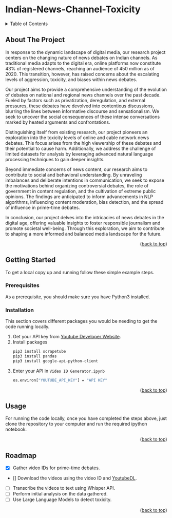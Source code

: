 <a name="readme-top"></a>

# Indian-News-Channel-Toxicity

<!-- TABLE OF CONTENTS -->
<details>
  <summary>Table of Contents</summary>
  <ol>
    <li>
      <a href="#about-the-project">About The Project</a>
    </li>
    <li>
      <a href="#getting-started">Getting Started</a>
      <ul>
        <li><a href="#prerequisites">Prerequisites</a></li>
        <li><a href="#installation">Installation</a></li>
      </ul>
    </li>
    <li><a href="#roadmap">Roadmap</a></li>
  </ol>
</details>



<!-- ABOUT THE PROJECT -->
## About The Project

In response to the dynamic landscape of digital media, our research project centers on the changing nature of news debates on Indian channels. As traditional media adapts to the digital era, online platforms now constitute 43% of registered channels, reaching an audience of 450 million as of 2020. This transition, however, has raised concerns about the escalating levels of aggression, toxicity, and biases within news debates.

Our project aims to provide a comprehensive understanding of the evolution of debates on national and regional news channels over the past decade. Fueled by factors such as privatization, deregulation, and external pressures, these debates have devolved into contentious discussions, blurring the lines between informative discourse and sensationalism. We seek to uncover the social consequences of these intense conversations marked by heated arguments and confrontations.

Distinguishing itself from existing research, our project pioneers an exploration into the toxicity levels of online and cable network news debates. This focus arises from the high viewership of these debates and their potential to cause harm. Additionally, we address the challenge of limited datasets for analysis by leveraging advanced natural language processing techniques to gain deeper insights.

Beyond immediate concerns of news content, our research aims to contribute to social and behavioral understanding. By unraveling imbalances and deliberate intentions in communication, we seek to expose the motivations behind organizing controversial debates, the role of government in content regulation, and the cultivation of extreme public opinions. The findings are anticipated to inform advancements in NLP algorithms, influencing content moderation, bias detection, and the spread of influence in prime-time debates.

In conclusion, our project delves into the intricacies of news debates in the digital age, offering valuable insights to foster responsible journalism and promote societal well-being. Through this exploration, we aim to contribute to shaping a more informed and balanced media landscape for the future.

<p align="right">(<a href="#readme-top">back to top</a>)</p>


<!-- GETTING STARTED -->
## Getting Started

To get a local copy up and running follow these simple example steps.

### Prerequisites

As a prerequisite, you should make sure you have Python3 installed. 

### Installation

This section covers different packages you would be needing to get the code running locally.

1. Get your API key from [Youtube Developer Website](https://developers.google.com/youtube). 
2. Install packages
   ```sh
   pip3 install scrapetube
   pip3 install pandas
   pip3 install google-api-python-client
   ```
4. Enter your API in `Video ID Generator.ipynb`
   ```sh
   os.environ["YOUTUBE_API_KEY"] = "API KEY"
   ```

<p align="right">(<a href="#readme-top">back to top</a>)</p>



<!-- USAGE EXAMPLES -->
## Usage

For running the code locally, once you have completed the steps above, just clone the repository to your computer and run the required ipython notebook.

<p align="right">(<a href="#readme-top">back to top</a>)</p>



<!-- ROADMAP -->
## Roadmap

- [x] Gather video IDs for prime-time debates.
- [] Download the videos using the video ID and [YoutubeDL](https://github.com/ytdl-org/youtube-dl).
- [ ] Transcribe the videos to text using Whisper API. 
- [ ] Perform initial analysis on the data gathered.
- [ ] Use Large Language Models to detect toxicity.

<p align="right">(<a href="#readme-top">back to top</a>)</p>
